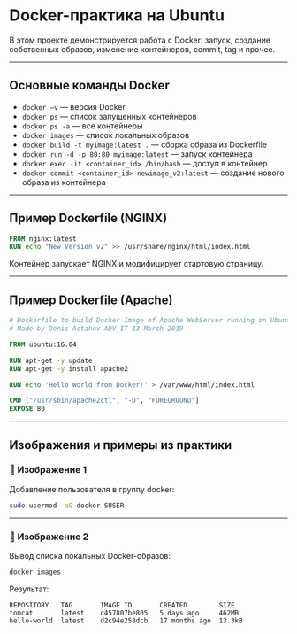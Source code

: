 # Docker-практика на Ubuntu

В этом проекте демонстрируется работа с Docker: запуск, создание собственных образов, изменение контейнеров, commit, tag и прочее.

---

## Основные команды Docker

- `docker –v` — версия Docker
- `docker ps` — список запущенных контейнеров
- `docker ps -a` — все контейнеры
- `docker images` — список локальных образов
- `docker build -t myimage:latest .` — сборка образа из Dockerfile
- `docker run -d -p 80:80 myimage:latest` — запуск контейнера
- `docker exec -it <container_id> /bin/bash` — доступ в контейнер
- `docker commit <container_id> newimage_v2:latest` — создание нового образа из контейнера

---

## Пример Dockerfile (NGINX)

```Dockerfile
FROM nginx:latest
RUN echo "New Version v2" >> /usr/share/nginx/html/index.html
```

Контейнер запускает NGINX и модифицирует стартовую страницу.

---

## Пример Dockerfile (Apache)

```Dockerfile
# Dockerfile to build Docker Image of Apache WebServer running on Ubuntu
# Made by Denis Astahov ADV-IT 13-March-2019

FROM ubuntu:16.04

RUN apt-get -y update
RUN apt-get -y install apache2

RUN echo 'Hello World from Docker!' > /var/www/html/index.html

CMD ["/usr/sbin/apache2ctl", "-D", "FOREGROUND"]
EXPOSE 80
```

---

## Изображения и примеры из практики

### 📸 Изображение 1

Добавление пользователя в группу docker:

```bash
sudo usermod -aG docker SUSER
```

---

### 📸 Изображение 2

Вывод списка локальных Docker-образов:

```bash
docker images
```

Результат:

```
REPOSITORY   TAG       IMAGE ID       CREATED        SIZE
tomcat       latest    c457807be805   5 days ago     462MB
hello-world  latest    d2c94e258dcb   17 months ago  13.3kB
```
